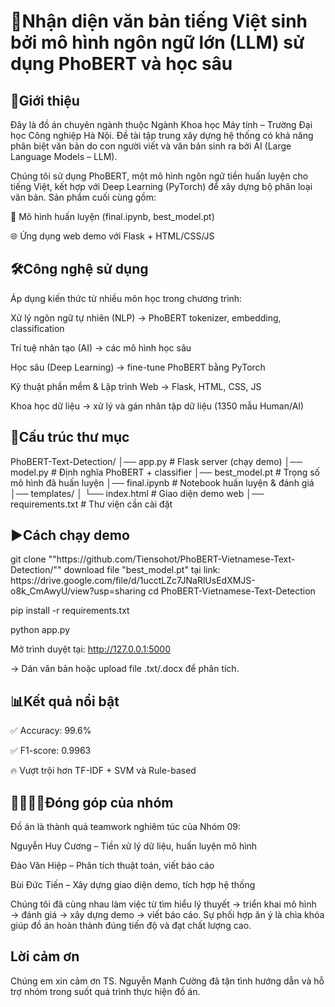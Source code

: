  <h1>🚀Nhận diện văn bản tiếng Việt sinh bởi mô hình ngôn ngữ lớn (LLM) sử dụng PhoBERT và học sâu</h1>

 <h2>📌Giới thiệu</h2>

Đây là đồ án chuyên ngành thuộc Ngành Khoa học Máy tính – Trường Đại học Công nghiệp Hà Nội.
Đề tài tập trung xây dựng hệ thống có khả năng phân biệt văn bản do con người viết và văn bản sinh ra bởi AI (Large Language Models – LLM).

Chúng tôi sử dụng PhoBERT, một mô hình ngôn ngữ tiền huấn luyện cho tiếng Việt, kết hợp với Deep Learning (PyTorch) để xây dựng bộ phân loại văn bản.
Sản phẩm cuối cùng gồm:

📒 Mô hình huấn luyện (final.ipynb, best_model.pt)

🌐 Ứng dụng web demo với Flask + HTML/CSS/JS

 <h2>🛠️Công nghệ sử dụng</h2>

Áp dụng kiến thức từ nhiều môn học trong chương trình:

Xử lý ngôn ngữ tự nhiên (NLP) → PhoBERT tokenizer, embedding, classification

Trí tuệ nhân tạo (AI) → các mô hình học sâu

Học sâu (Deep Learning) → fine-tune PhoBERT bằng PyTorch

Kỹ thuật phần mềm & Lập trình Web → Flask, HTML, CSS, JS

Khoa học dữ liệu → xử lý và gán nhãn tập dữ liệu (1350 mẫu Human/AI)

 <h2>📂Cấu trúc thư mục</h2>
PhoBERT-Text-Detection/
│── app.py              # Flask server (chạy demo)
│── model.py            # Định nghĩa PhoBERT + classifier
│── best_model.pt       # Trọng số mô hình đã huấn luyện
│── final.ipynb         # Notebook huấn luyện & đánh giá
│── templates/
│   └── index.html      # Giao diện demo web
│── requirements.txt    # Thư viện cần cài đặt

 <h2>▶️Cách chạy demo</h2>
git clone ""https://github.com/Tiensohot/PhoBERT-Vietnamese-Text-Detection/""
download file "best_model.pt" tại link: https://drive.google.com/file/d/1ucctLZc7JNaRlUsEdXMJS-o8k_CmAwyU/view?usp=sharing
cd PhoBERT-Vietnamese-Text-Detection

pip install -r requirements.txt

python app.py

Mở trình duyệt tại: http://127.0.0.1:5000

→ Dán văn bản hoặc upload file .txt/.docx để phân tích.

 <h2>📊Kết quả nổi bật</h2>

✅ Accuracy: 99.6%

✅ F1-score: 0.9963

🔥 Vượt trội hơn TF-IDF + SVM và Rule-based

<h2>👨‍👩‍👦‍👦Đóng góp của nhóm</h2>

Đồ án là thành quả teamwork nghiêm túc của Nhóm 09:

Nguyễn Huy Cương – Tiền xử lý dữ liệu, huấn luyện mô hình

Đào Văn Hiệp – Phân tích thuật toán, viết báo cáo

Bùi Đức Tiến – Xây dựng giao diện demo, tích hợp hệ thống

Chúng tôi đã cùng nhau làm việc từ tìm hiểu lý thuyết → triển khai mô hình → đánh giá → xây dựng demo → viết báo cáo.
Sự phối hợp ăn ý là chìa khóa giúp đồ án hoàn thành đúng tiến độ và đạt chất lượng cao.

 <h2>Lời cảm ơn</h2>

Chúng em xin cảm ơn TS. Nguyễn Mạnh Cường đã tận tình hướng dẫn và hỗ trợ nhóm trong suốt quá trình thực hiện đồ án.
